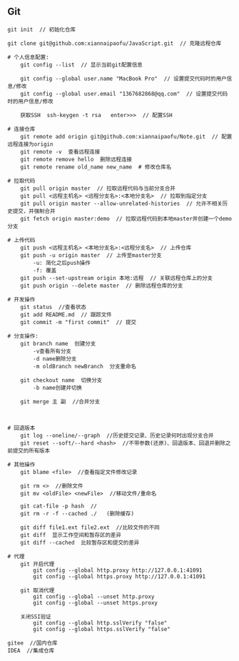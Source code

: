 ## Git
    git init  // 初始化仓库

    git clone git@github.com:xiannaipaofu/JavaScript.git  // 克隆远程仓库

    # 个人信息配置: 
        git config --list  // 显示当前git配置信息

        git config --global user.name "MacBook Pro"  // 设置提交代码时的用户信息/修改
        git config --global user.email "1367682868@qq.com"  // 设置提交代码时的用户信息/修改

        获取SSH  ssh-keygen -t rsa   enter>>>  // 配置SSH

    # 连接仓库
        git remote add origin git@github.com:xiannaipaofu/Note.git  // 配置远程连接为origin
        git remote -v  查看远程连接
        git remote remove hello  删除远程连接
        git remote rename old_name new_name  # 修改仓库名

    # 拉取代码
        git pull origin master  // 拉取远程代码与当前分支合并
        git pull <远程主机名> <远程分支名>:<本地分支名>  // 拉取到指定分支
        git pull origin master --allow-unrelated-histories  // 允许不相关历史提交，并强制合并
        git fetch origin master:demo  // 拉取远程代码到本地master并创建一个demo分支
        
    # 上传代码
        git push <远程主机名> <本地分支名>:<远程分支名>  // 上传仓库
        git push -u origin master  // 上传至master分支
            -u: 简化之后push操作
            -f: 覆盖
        git push --set-upstream origin 本地:远程  // 关联远程仓库上的分支
        git push origin --delete master  // 删除远程仓库的分支
    
    # 开发操作
        git status  //查看状态
        git add README.md  // 跟踪文件
        git commit -m "first commit"  // 提交

    # 分支操作:
        git branch name  创建分支
            -v查看所有分支
            -d name删除分支
            -m oldBranch newBranch  分支重命名

        git checkout name  切换分支
            -b name创建并切换

        git merge 主 副  //合并分支



    # 回退版本
        git log --oneline/--graph  //历史提交记录、历史记录何时出现分支合并
        git reset --soft/--hard <hash>  //不带参数(还原)、回退版本、回退并删除之前提交的所有版本

    # 其他操作
        git blame <file>  //查看指定文件修改记录

        git rm <>  //删除文件
        git mv <oldFile> <newFile>  //移动文件/重命名

        git cat-file -p hash  //
        git rm -r -f --cached ./   (删除缓存)

        git diff file1.ext file2.ext  //比较文件的不同
        git diff  显示工作空间和暂存区的差异
        git diff --cached  比较暂存区和提交的差异

    # 代理
        git 开启代理
            git config --global http.proxy http://127.0.0.1:41091
            git config --global https.proxy http://127.0.0.1:41091

        git 取消代理
            git config --global --unset http.proxy
            git config --global --unset https.proxy

        关闭SSI验证
            git config --global http.sslVerify "false"
            git config --global https.sslVerify "false"

    gitee  //国内仓库
    IDEA  //集成仓库